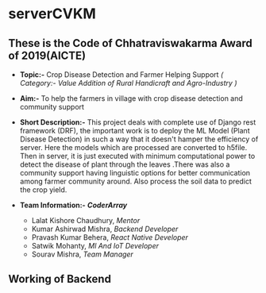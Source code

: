 # serverCVKM
## These is the Code of Chhatraviswakarma Award of 2019(AICTE)


- **Topic:-** Crop Disease Detection and Farmer Helping Support *( Category:- Value Addition of Rural Handicraft and Agro-Industry )*
- **Aim:-** To help the farmers in village with crop disease detection and community support
- **Short Description:-** This project deals with complete use of Django rest framework (DRF), the important work is to deploy the ML Model (Plant Disease Detection) 
in such a way that it doesn't hamper the efficiency of server. Here the models which are processed are converted to h5file. Then in server, it is just executed with minimum 
computational power to detect the disease of plant through the leaves .There was also a community support having linguistic options for better communication among farmer 
community around. Also process the soil data to predict the crop yield.
- **Team Information:-** ***CoderArray***
    
    - Lalat Kishore Chaudhury, *Mentor*
    - Kumar Ashirwad Mishra, *Backend Developer*       
    - Pravash Kumar Behera, *React Native Developer*
    - Satwik Mohanty, *Ml And IoT Developer*
    - Sourav Mishra, *Team Manager*
## Working of Backend
